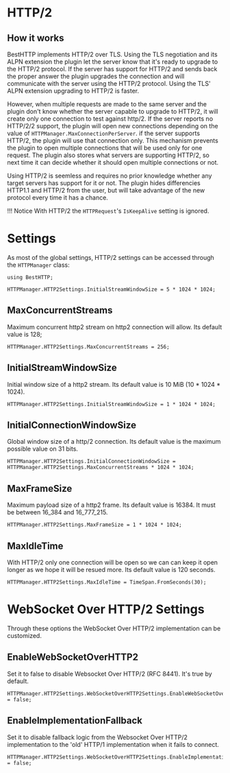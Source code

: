 # HTTP/2

## How it works

BestHTTP implements HTTP/2 over TLS. Using the TLS negotiation and its ALPN extension the plugin let the server know that it's ready to upgrade to the HTTP/2 protocol. 
If the server has support for HTTP/2 and sends back the proper answer the plugin upgrades the connection and will communicate with the server using the HTTP/2 protocol. Using the TLS' ALPN extension upgrading to HTTP/2 is faster.

However, when multiple requests are made to the same server and the plugin don't know whether the server capable to upgrade to HTTP/2, it will create only one connection to test against http/2. If the server reports no HTTP/2/2 support, the plugin will open new connections depending on the value of `HTTPManager.MaxConnectionPerServer`. if the server supports HTTP/2, the plugin will use that connection only.
This mechanism prevents the plugin to open multiple connections that will be used only for one request. The plugin also stores what servers are supporting HTTP/2, so next time it can decide whether it should open multiple connections or not.

Using HTTP/2 is seemless and requires no prior knowledge whether any target servers has support for it or not. The plugin hides differencies HTTP1.1 and HTTP/2 from the user, but will take advantage of the new protocol every time it has a chance.

!!! Notice
	With HTTP/2 the `HTTPRequest`'s `IsKeepAlive` setting is ignored.

# Settings

As most of the global settings, HTTP/2 settings can be accessed through the `HTTPManager` class:
```language-csharp
using BestHTTP;

HTTPManager.HTTP2Settings.InitialStreamWindowSize = 5 * 1024 * 1024;
```

## MaxConcurrentStreams
Maximum concurrent http2 stream on http2 connection will allow. Its default value is 128;

```language-csharp
HTTPManager.HTTP2Settings.MaxConcurrentStreams = 256;
```

## InitialStreamWindowSize
Initial window size of a http2 stream. Its default value is 10 MiB (10 * 1024 * 1024).

```language-csharp
HTTPManager.HTTP2Settings.InitialStreamWindowSize = 1 * 1024 * 1024;
```

## InitialConnectionWindowSize
Global window size of a http/2 connection. Its default value is the maximum possible value on 31 bits.

```language-csharp
HTTPManager.HTTP2Settings.InitialConnectionWindowSize = HTTPManager.HTTP2Settings.MaxConcurrentStreams * 1024 * 1024;
```

## MaxFrameSize
Maximum payload size of a http2 frame. Its default value is 16384. It must be between 16_384 and 16_777_215.

```language-csharp
HTTPManager.HTTP2Settings.MaxFrameSize = 1 * 1024 * 1024;
```

## MaxIdleTime
With HTTP/2 only one connection will be open so we can can keep it open longer as we hope it will be resued more. Its default value is 120 seconds.

```language-csharp
HTTPManager.HTTP2Settings.MaxIdleTime = TimeSpan.FromSeconds(30);
```

# WebSocket Over HTTP/2 Settings

Through these options the WebSocket Over HTTP/2 implementation can be customized.

## EnableWebSocketOverHTTP2
Set it to false to disable Websocket Over HTTP/2 (RFC 8441). It's true by default.

```language-csharp
HTTPManager.HTTP2Settings.WebSocketOverHTTP2Settings.EnableWebSocketOverHTTP2 = false;
```

## EnableImplementationFallback
Set it to disable fallback logic from the Websocket Over HTTP/2 implementation to the 'old' HTTP/1 implementation when it fails to connect.

```language-csharp
HTTPManager.HTTP2Settings.WebSocketOverHTTP2Settings.EnableImplementationFallback = false;
```